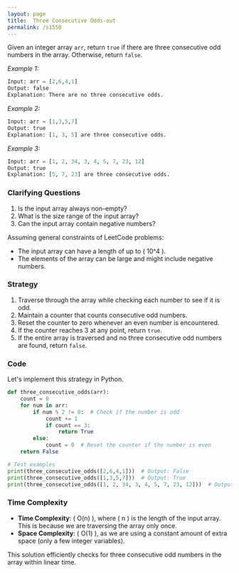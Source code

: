 ```yaml
---
layout: page
title:  Three Consecutive Odds-out
permalink: /s1550
---
```


Given an integer array `arr`, return `true` if there are three consecutive odd numbers in the array. Otherwise, return `false`.

_Example 1:_
```python
Input: arr = [2,6,4,1]
Output: false
Explanation: There are no three consecutive odds.
```

_Example 2:_
```python
Input: arr = [1,3,5,7]
Output: true
Explanation: [1, 3, 5] are three consecutive odds.
```

_Example 3:_
```python
Input: arr = [1, 2, 34, 3, 4, 5, 7, 23, 12]
Output: true
Explanation: [5, 7, 23] are three consecutive odds.
```

### Clarifying Questions

1. Is the input array always non-empty?
2. What is the size range of the input array?
3. Can the input array contain negative numbers?

Assuming general constraints of LeetCode problems:
- The input array can have a length of up to \( 10^4 \).
- The elements of the array can be large and might include negative numbers.

### Strategy

1. Traverse through the array while checking each number to see if it is odd.
2. Maintain a counter that counts consecutive odd numbers.
3. Reset the counter to zero whenever an even number is encountered.
4. If the counter reaches 3 at any point, return `true`.
5. If the entire array is traversed and no three consecutive odd numbers are found, return `false`.

### Code

Let's implement this strategy in Python.

```python
def three_consecutive_odds(arr):
    count = 0
    for num in arr:
        if num % 2 != 0:  # Check if the number is odd
            count += 1
            if count == 3:
                return True
        else:
            count = 0  # Reset the counter if the number is even
    return False

# Test examples
print(three_consecutive_odds([2,6,4,1]))  # Output: False
print(three_consecutive_odds([1,3,5,7]))  # Output: True
print(three_consecutive_odds([1, 2, 34, 3, 4, 5, 7, 23, 12]))  # Output: True
```

### Time Complexity

- **Time Complexity**: \( O(n) \), where \( n \) is the length of the input array. This is because we are traversing the array only once.
- **Space Complexity**: \( O(1) \), as we are using a constant amount of extra space (only a few integer variables).

This solution efficiently checks for three consecutive odd numbers in the array within linear time.
